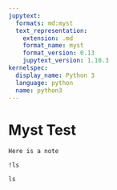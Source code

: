 ```yaml
---
jupytext:
  formats: md:myst
  text_representation:
    extension: .md
    format_name: myst
    format_version: 0.13
    jupytext_version: 1.10.3
kernelspec:
  display_name: Python 3
  language: python
  name: python3
---
```


# Myst Test

```{note}
Here is a note
```

```{code-cell} ipython3
!ls
```

```{code-cell} bash
ls
```
